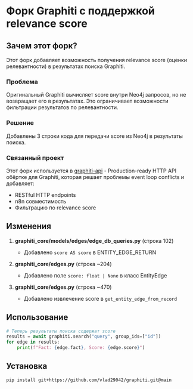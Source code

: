 # Форк Graphiti с поддержкой relevance score

## Зачем этот форк?

Этот форк добавляет возможность получения relevance score (оценки релевантности) в результатах поиска Graphiti.

### Проблема
Оригинальный Graphiti вычисляет score внутри Neo4j запросов, но не возвращает его в результатах. Это ограничивает возможности фильтрации результатов по релевантности.

### Решение
Добавлены 3 строки кода для передачи score из Neo4j в результаты поиска.

### Связанный проект
Этот форк используется в [graphiti-api](https://github.com/vlad29042/graphiti-api) - Production-ready HTTP API обёртке для Graphiti, которая решает проблемы event loop conflicts и добавляет:
- RESTful HTTP endpoints
- n8n совместимость
- Фильтрацию по relevance score

## Изменения

1. **graphiti_core/models/edges/edge_db_queries.py** (строка 102)
   - Добавлено `score AS score` в ENTITY_EDGE_RETURN

2. **graphiti_core/edges.py** (строка ~204)
   - Добавлено поле `score: float | None` в класс EntityEdge

3. **graphiti_core/edges.py** (строка ~470)
   - Добавлено извлечение score в `get_entity_edge_from_record`

## Использование

```python
# Теперь результаты поиска содержат score
results = await graphiti.search("query", group_ids=["id"])
for edge in results:
    print(f"Fact: {edge.fact}, Score: {edge.score}")
```

## Установка

```bash
pip install git+https://github.com/vlad29042/graphiti.git@main
```
